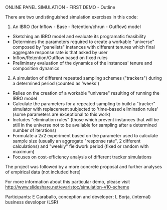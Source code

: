ONLINE PANEL SIMULATION - FIRST DEMO - Outline

There are two undistinguished simulation exercises in this code:

1) An IBRO (for Inflow - Base - Retention/chrun - Outflow) model
- Sketching an IBRO model and evaluate its programatic feasibility
- Determines the parameters required to create a workable "universe" composed by "panelists" instances with different tenures which final aggregate response rate is that asked by user
- Inflow/Retention/Outflow based on fixed rules
- Preliminary evaluation of the dynamics of the instances' tenure and composition dynamics

2) A simulation of different repeated sampling schemes ("trackers") during a determined period (counted as 'weeks')
- Relies on the creation of a workable "universe" resulting of running the IBRO model
- Calculate the parameters for a repeated sampling to build a "tracker" simulator with replacement subjected to 'time-based elimination rules' (some parameters are exceptional to this work)
- Includes "elimination rules" (those which prevent instances that will be still in the universe not to be available for sampling after a determined number of iterations)
- Formulate a 2x2 experiment based on the parameter used to calculate sample size (usually an aggregate "response rate", 2 different calculations) and "weekly" fieldwork period (fixed or random with maximum)
- Focuses on cost-efficiency analysis of different tracker simulations

The project was followed by a more concrete proposal and further analyses of empirical data (not included here)

For more information about this particular demo, please visit http://www.slideshare.net/evaristoc/simulation-v10-scheme

Participants:
E Caraballo, conception and developer; L Borja, (internal) business developer (LSR)
